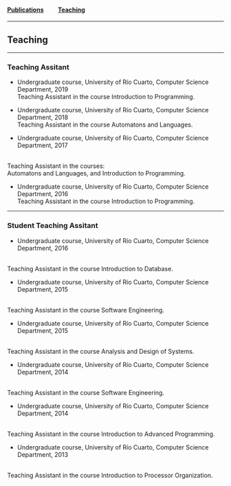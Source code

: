#### [Publications](/publications)&nbsp;   &nbsp;   &nbsp;   &nbsp;   &nbsp; [Teaching](/teaching)&nbsp;   &nbsp;   &nbsp;   &nbsp;   &nbsp;   

---

## Teaching

---

### Teaching Assitant


* Undergraduate course, University of Río Cuarto, Computer Science Department, 2019<br>
Teaching Assistant in the course Introduction to Programming.


* Undergraduate course, University of Río Cuarto, Computer Science Department, 2018<br>
Teaching Assistant in the course Automatons and Languages.


* Undergraduate course, University of Río Cuarto, Computer Science Department, 2017
<br>
Teaching Assistant in the courses: 
<br>
Automatons and Languages, and Introduction to Programming.


* Undergraduate course, University of Río Cuarto, Computer Science Department, 2016<br>
Teaching Assistant in the course Introduction to Programming.

---

### Student Teaching Assitant


* Undergraduate course, University of Río Cuarto, Computer Science Department, 2016
<br> 
Teaching Assistant in the course Introduction to Database.


* Undergraduate course, University of Río Cuarto, Computer Science Department, 2015
<br>
Teaching Assistant in the course Software Engineering.


* Undergraduate course, University of Río Cuarto, Computer Science Department, 2015
<br>
Teaching Assistant in the course Analysis and Design of Systems.


* Undergraduate course, University of Río Cuarto, Computer Science Department, 2014
<br>
Teaching Assistant in the course Software Engineering.


* Undergraduate course, University of Río Cuarto, Computer Science Department, 2014
<br>
Teaching Assistant in the course Introduction to Advanced Programming.


* Undergraduate course, University of Río Cuarto, Computer Science Department, 2013
<br>
Teaching Assistant in the course Introduction to Processor Organization.
